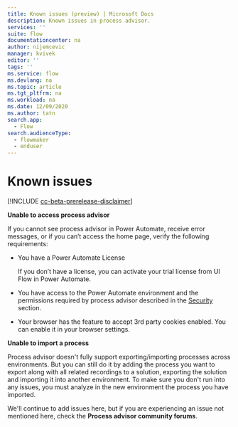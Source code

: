```yaml
---
title: Known issues (preview) | Microsoft Docs
description: Known issues in process advisor.
services: ''
suite: flow
documentationcenter: na
author: nijemcevic 
manager: kvivek
editor: ''
tags: ''
ms.service: flow
ms.devlang: na
ms.topic: article
ms.tgt_pltfrm: na
ms.workload: na
ms.date: 12/09/2020
ms.author: tatn
search.app: 
  - Flow
search.audienceType: 
  - flowmaker
  - enduser
---
```


# Known issues

[!INCLUDE [cc-beta-prerelease-disclaimer](includes/cc-beta-prerelease-disclaimer.md)]

**Unable to access process advisor**

If you cannot see process advisor in Power Automate, receive error messages, or if you can’t access the home page, verify the following requirements:

- You have a Power Automate License

   If you don’t have a license, you can activate your trial license from UI Flow in Power Automate.
- You have access to the Power Automate environment and the permissions required by process advisor described in the [Security](process-advisor-security.md) section.
- Your browser has the feature to accept 3rd party cookies enabled.
  You can enable it in your browser settings.
  
**Unable to import a process**

Process advisor doesn't fully support exporting/importing processes across environments. But you can still do it by adding the process you want to export along with all related recordings to a solution, exporting the solution and importing it into another environment. To make sure you don't run into any issues, you must analyze in the new environment the process you have imported.

We'll continue to add issues here, but if you are experiencing an issue not mentioned here, check the **Process advisor community forums**.
